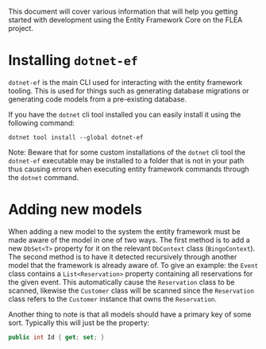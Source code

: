 ﻿This document will cover various information that will help you getting started
with development using the Entity Framework Core on the FLEA project.

# Installing `dotnet-ef`
`dotnet-ef` is the main CLI used for interacting with the entity framework tooling.
This is used for things such as generating database migrations or generating code
models from a pre-existing database.

If you have the `dotnet` cli tool installed you can easily install it using the following
command:
```
dotnet tool install --global dotnet-ef
```

Note: Beware that for some custom installations of the `dotnet` cli tool
the `dotnet-ef` executable may be installed to a folder that is not in your
path thus causing errors when executing entity framework commands through
the `dotnet` command.

# Adding new models

When adding a new model to the system the entity framework must be made aware of the
model in one of two ways. The first method is to add a new `DbSet<T>` property for it
on the relevant `DbContext` class (`BingoContext`). The second method is to have it
detected recursively through another model that the framework is already aware of.
To give an example: the `Event` class contains a `List<Reservation>` property containing
all reservations for the given event. This automatically cause the `Reservation` class
to be scanned, likewise the `Customer` class will be scanned since the `Reservation`
class refers to the `Customer` instance that owns the `Reservation`.

Another thing to note is that all models should have a primary key of some sort.
Typically this will just be the property:

```cs
public int Id { get; set; }
```


